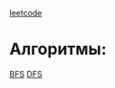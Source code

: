 [leetcode](https://leetcode.com/agaltsevstas/)

# Алгоритмы:

[BFS](https://habr.com/ru/articles/200252/)
[DFS](https://habr.com/ru/articles/200074/)
